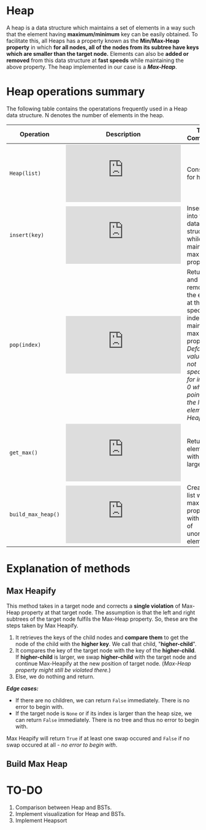 # Heap

A heap is a data structure which maintains a set of elements in a way such that the element having **maximum/minimum** key can be easily obtained. To facilitate this, all Heaps has a property known as the **Min/Max-Heap property** in which **for all nodes, all of the nodes from its subtree have keys which are smaller than the target node.** Elements can also be **added or removed** from this data structure at **fast speeds** while maintaining the above property. The heap implemented in our case is a ***Max-Heap***.

# Heap operations summary

The following table contains the operatations frequently used in a Heap data structure. N denotes the number of elements in the heap.

|Operation|Description|Time Complexity|
|----------------|-------------------------------|-----------------------------|
`Heap(list)`|![equation](https://latex.codecogs.com/png.latex?O%281%29)|Constructor for heap.
`insert(key)`|![equation](https://latex.codecogs.com/png.latex?O%28%5Clog%20n%20%29)|Inserts *key* into the data structure while maintaining max-heap property.
`pop(index)`|![equation](https://latex.codecogs.com/png.latex?O%28%5Clog%20n%20%29)|Returns and removes the element at the specified index while maintaining max-heap property. *Default value (if not specified) for index is 0 which points to the largest element in Heap.*
`get_max()`|![equation](https://latex.codecogs.com/png.latex?O%281%29)|Returns the element with the largest key.
`build_max_heap()`|![equation](https://latex.codecogs.com/png.latex?O%28n%20%29)|Creates a list with max-heap property with a list of unordered elements.

# Explanation of methods

## Max Heapify
This method takes in a target node and corrects a **single violation** of Max-Heap property at that target node. The assumption is that the left and right subtrees of the target node fulfils the Max-Heap property. So, these are the steps taken by Max Heapify.

1. It retrieves the keys of the child nodes and **compare them** to get the node of the child with the **higher key**. We call that child, "**higher-child**".
2. It compares the key of the target node with the key of the **higher-child**. If **higher-child** is larger, we swap **higher-child** with the target node and continue Max-Heapify at the new position of target node. (*Max-Heap property might still be violated there.*)
3. Else, we do nothing and return.

***Edge cases:***

* If there are no children, we can return `False` immediately. There is no error to begin with.
* If the target node is `None` or if its index is larger than the heap size, we can return `False` immediately. There is no tree and thus no error to begin with.

Max Heapify will return `True` if at least one swap occured and `False` if no swap occured at all - *no error to begin with*.

## Build Max Heap


# TO-DO
1. Comparison between Heap and BSTs.
2. Implement visualization for Heap and BSTs.
3. Implement Heapsort